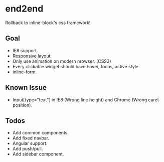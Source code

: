 end2end
=======
Rollback to inline-block's css framework!

Goal
----
* IE8 support.
* Responsive layout.
* Only use animation on modern nrowser. (CSS3)
* Every clickable widget should have hover, focus, active style.
* inline-form.

Known Issue
-----------
* Input[type="text"] in IE8 (Wrong line height) and Chrome (Wrong caret position).

Todos
-----
* Add common components.
* Add fixed navbar.
* Angular support.
* Add push/pull.
* Add sidebar component.